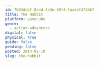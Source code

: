 ```yaml
---
id: 7b03dcbf-8e4d-4e3e-99f4-faadafd734b7
title: The Hobbit
platform: gamecube
genre:
  - action-adventure
digital: false
physical: true
guide: false
pending: false
posted: 2014-02-10
slug: the-hobbit
---
```

